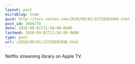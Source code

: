 ```yaml
---
layout: post
microblog: true
guid: http://twit.vmstan.com/2010/09/01/22728501096.html
post_id: 3046770
date: 2010-09-01T11:58:09-0600
lastmod: 2010-09-01T11:58:09-0600
type: post
url: /2010/09/01/22728501096.html
---
```

Netflix streaming library on Apple TV.
